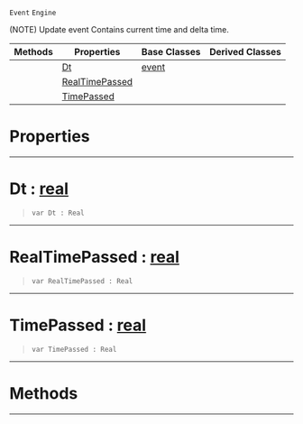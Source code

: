  `Event` `Engine`



(NOTE) Update event Contains current time and delta time.

|Methods|Properties|Base Classes|Derived Classes|
|---|---|---|---|
| |[ Dt](https://plasmaengine.github.io/PlasmaDocs/Plasma1/C++/code_reference/class_reference/updateevent.markdown#dt-plasma-engine-documenta)|[event](https://plasmaengine.github.io/PlasmaDocs/Plasma1/C++/code_reference/class_reference/event.markdown)| |
| |[ RealTimePassed](https://plasmaengine.github.io/PlasmaDocs/Plasma1/C++/code_reference/class_reference/updateevent.markdown#realtimepassed-plasma-engi)| | |
| |[ TimePassed](https://plasmaengine.github.io/PlasmaDocs/Plasma1/C++/code_reference/class_reference/updateevent.markdown#timepassed-plasma-engine-d)| | |


 #  Properties


---  
 #  Dt : [real](https://plasmaengine.github.io/PlasmaDocs/Plasma1/C++/code_reference/lightning_base_types/real.markdown)

> 
> ``` lang=cpp, name=Lightning
> var Dt : Real


---  
 #  RealTimePassed : [real](https://plasmaengine.github.io/PlasmaDocs/Plasma1/C++/code_reference/lightning_base_types/real.markdown)

> 
> ``` lang=cpp, name=Lightning
> var RealTimePassed : Real


---  
 #  TimePassed : [real](https://plasmaengine.github.io/PlasmaDocs/Plasma1/C++/code_reference/lightning_base_types/real.markdown)

> 
> ``` lang=cpp, name=Lightning
> var TimePassed : Real


---  
 #  Methods


---  
 

 